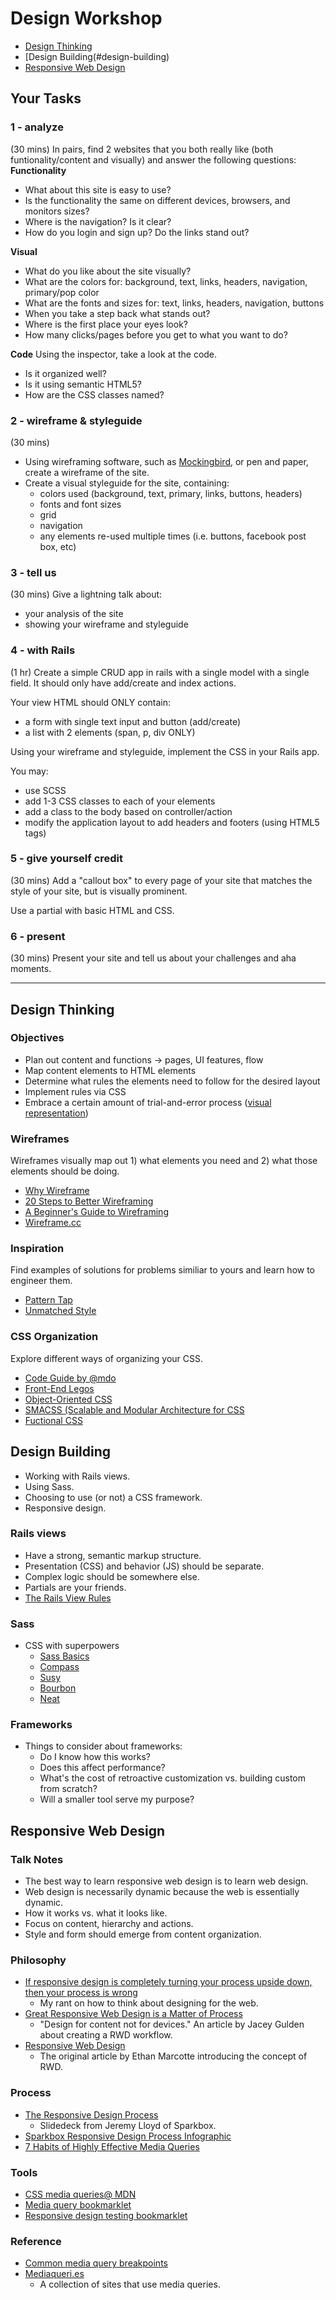 # Design Workshop

* [Design Thinking](#design-thinking)
* [Design Building(#design-building)
* [Responsive Web Design](#responsive-web-design)

## Your Tasks

### 1 - analyze
(30 mins)
In pairs, find 2 websites that you both really like (both
funtionality/content and visually) and answer the following questions:
**Functionality**
* What about this site is easy to use?
* Is the functionality the same on different devices, browsers, and
monitors sizes?
* Where is the navigation? Is it clear?
* How do you login and sign up? Do the links stand out?

**Visual**
* What do you like about the site visually?
* What are the colors for: background, text, links, headers, navigation,
primary/pop color
* What are the fonts and sizes for: text, links, headers, navigation,
buttons
* When you take a step back what stands out?
* Where is the first place your eyes look?
* How many clicks/pages before you get to what you want to do?

**Code**
Using the inspector, take a look at the code.
* Is it organized well?
* Is it using semantic HTML5?
* How are the CSS classes named?

### 2 - wireframe & styleguide
(30 mins)
* Using wireframing software, such as
[Mockingbird](https://gomockingbird.com/), or pen and paper, create a
wireframe of the site.
* Create a visual styleguide for the site, containing:
  - colors used (background, text, primary, links, buttons, headers)
  - fonts and font sizes
  - grid
  - navigation
  - any elements re-used multiple times (i.e. buttons, facebook post
box, etc)

### 3 - tell us
(30 mins)
Give a lightning talk about:
* your analysis of the site
* showing your wireframe and styleguide

### 4 - with Rails
(1 hr)
Create a simple CRUD app in rails with a single model
with a single field. It should only have add/create and index
actions.

Your view HTML should ONLY contain:
- a form with single text input and button (add/create)
- a list with 2 elements (span, p, div ONLY)

Using your wireframe and styleguide, implement the CSS in your Rails
app.

You may:
- use SCSS
- add 1-3 CSS classes to each of your elements
- add a class to the body based on controller/action
- modify the application layout to add headers and footers (using HTML5
tags)

### 5 - give yourself credit
(30 mins)
Add a "callout box" to every page of your site that matches the style of
your site, but is visually prominent.

Use a partial with basic HTML and CSS.

### 6 - present
(30 mins)
Present your site and tell us about your challenges and aha moments.


<hr>

## Design Thinking

### Objectives

- Plan out content and functions -> pages, UI features, flow
- Map content elements to HTML elements
- Determine what rules the elements need to follow for the desired layout
- Implement rules via CSS
- Embrace a certain amount of trial-and-error process ([visual representation](http://imgur.com/Q3cUg29))

### Wireframes

Wireframes visually map out 1) what elements you need and 2) what those elements should be doing.

- [Why Wireframe](http://zurb.com/article/596/why-wireframe)
- [20 Steps to Better Wireframing](http://blog.teamtreehouse.com/20-steps-to-better-wireframing)
- [A Beginner's Guide to Wireframing](http://webdesign.tutsplus.com/tutorials/workflow-tutorials/a-beginners-guide-to-wireframing/)
- [Wireframe.cc](https://wireframe.cc/)

### Inspiration

Find examples of solutions for problems similiar to yours and learn how to engineer them.

- [Pattern Tap](http://patterntap.com/)
- [Unmatched Style](http://unmatchedstyle.com/)

### CSS Organization

Explore different ways of organizing your CSS.

- [Code Guide by @mdo](http://mdo.github.io/code-guide/)
- [Front-End Legos](https://speakerdeck.com/shayhowe/modular-html-and-css-workshop)
- [Object-Oriented CSS](https://github.com/stubbornella/oocss/wiki)
- [SMACSS (Scalable and Modular Architecture for CSS](http://smacss.com/book/)
- [Fuctional CSS](http://flippinawesome.org/2013/08/26/functional-css-fcss/)

## Design Building

- Working with Rails views.
- Using Sass.
- Choosing to use (or not) a CSS framework.
- Responsive design.

### Rails views

- Have a strong, semantic markup structure.
- Presentation (CSS) and behavior (JS) should be separate.
- Complex logic should be somewhere else.
- Partials are your friends.
- [The Rails View Rules](http://www.therailsview.com/rules.pdf)

### Sass

- CSS with superpowers
  - [Sass Basics](http://sass-lang.com/guide)
  - [Compass](http://compass-style.org/)
  - [Susy](http://susy.oddbird.net/)
  - [Bourbon](http://bourbon.io/)
  - [Neat](http://neat.bourbon.io/)

### Frameworks

- Things to consider about frameworks:
  - Do I know how this works?
  - Does this affect performance?
  - What's the cost of retroactive customization vs. building custom from scratch?
  - Will a smaller tool serve my purpose?


## Responsive Web Design

### Talk Notes

- The best way to learn responsive web design is to learn web design.
- Web design is necessarily dynamic because the web is essentially dynamic.
- How it works vs. what it looks like.
- Focus on content, hierarchy and actions.
- Style and form should emerge from content organization.

### Philosophy

- [If responsive design is completely turning your process upside down, then your process is wrong](http://jenmyers.tumblr.com/post/44856172501/if-responsive-design-is-completely-turning-your-process)
	- My rant on how to think about designing for the web.
- [Great Responsive Web Design is a Matter of Process](https://medium.com/p/270048a88c70)
	- "Design for content not for devices." An article by Jacey Gulden about creating a RWD workflow.
- [Responsive Web Design](http://alistapart.com/article/responsive-web-design)
	- The original article by Ethan Marcotte introducing the concept of RWD.

### Process

- [The Responsive Design Process](https://speakerdeck.com/jeremyloyd/the-responsive-design-process)
	- Slidedeck from Jeremy Lloyd of Sparkbox.
- [Sparkbox Responsive Design Process Infographic](http://webdesign.tutsplus.com/articles/workflow/the-sparkbox-responsive-design-process/)
- [7 Habits of Highly Effective Media Queries](http://bradfrostweb.com/blog/post/7-habits-of-highly-effective-media-queries/)

### Tools

- [CSS media queries@ MDN](https://developer.mozilla.org/en-US/docs/Web/Guide/CSS/Media_queries)
- [Media query bookmarklet](http://seesparkbox.com/foundry/media_query_bookmarklet)
- [Responsive design testing bookmarklet](http://responsive.victorcoulon.fr/)

### Reference

- [Common media query breakpoints](http://code-tricks.com/css-media-queries-for-common-devices/)
- [Mediaqueri.es](http://mediaqueri.es/)
	- A collection of sites that use media queries.
